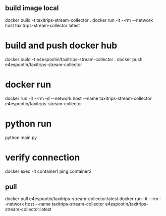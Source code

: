 

## build image local
docker build -t taxitrips-stream-collector .
docker run -it --rm --network host taxitrips-stream-collector:latest

# build and push docker hub
docker build -t e4espootin/taxitrips-stream-collector .
docker push e4espootin/taxitrips-stream-collector



# docker run
docker run -it --rm -d --network host --name taxitrips-stream-collector e4espootin/taxitrips-stream-collector 

# python run
python main.py 

# verify connection
docker exec -it container1 ping container2

## pull
docker pull e4espootin/taxitrips-stream-collector:latest
docker run -it --rm --network host --name taxitrips-stream-collector e4espootin/taxitrips-stream-collector:latest 